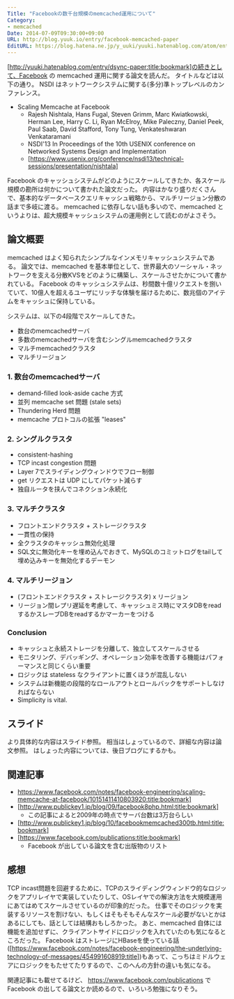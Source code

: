 ```yaml
---
Title: "Facebookの数千台規模のmemcached運用について"
Category:
- memcached
Date: 2014-07-09T09:30:00+09:00
URL: http://blog.yuuk.io/entry/facebook-memcached-paper
EditURL: https://blog.hatena.ne.jp/y_uuki/yuuki.hatenablog.com/atom/entry/12921228815727749940
---
```


[http://yuuki.hatenablog.com/entry/dsync-paper:title:bookmark]の続きとして、Facebook の memcached 運用に関する論文を読んだ。
タイトルなどは以下の通り。
NSDI はネットワークシステムに関する(多分)準トップレベルのカンファレンス。

- Scaling Memcache at Facebook
  - Rajesh Nishtala, Hans Fugal, Steven Grimm, Marc Kwiatkowski, Herman Lee, Harry C. Li, Ryan McElroy, Mike Paleczny, Daniel Peek, Paul Saab, David Stafford, Tony Tung, Venkateshwaran Venkataramani
  - NSDI'13 In Proceedings of the 10th USENIX conference on Networked Systems Design and Implementation
  - [https://www.usenix.org/conference/nsdi13/technical-sessions/presentation/nishtala]

Facebook のキャッシュシステムがどのようにスケールしてきたか、各スケール規模の勘所は何かについて書かれた論文だった。
内容はかなり盛りだくさんで、基本的なデータベースクエリキャッシュ戦略から、マルチリージョン分散の話まで多岐に渡る。
memcached に依存しない話も多いので、memcached というよりは、超大規模キャッシュシステムの運用例として読むのがよさそう。

## 論文概要
memcached はよく知られたシンプルなインメモリキャッシュシステムである。
論文では、memcached を基本単位として、世界最大のソーシャル・ネットワークを支える分散KVSをどのように構築し、スケールさせたかについて書かれている。
Facebook のキャッシュシステムは、秒間数十億リクエストを捌いていて、10億人を超えるユーザにリッチな体験を届けるために、数兆個のアイテムをキャッシュに保持している。

システムは、以下の4段階でスケールしてきた。

- 数台のmemcachedサーバ
- 多数のmemcachedサーバを含むシングルmemcachedクラスタ
- マルチmemcachedクラスタ
- マルチリージョン

### 1. 数台のmemcachedサーバ
- demand-filled look-aside cache 方式
- 並列 memcache set 問題 (stale sets)
- Thundering Herd 問題
- memcache プロトコルの拡張 "leases"

### 2. シングルクラスタ
- consistent-hashing
- TCP incast congestion 問題
- Layer 7でスライディングウィンドウでフロー制御
- get リクエストは UDP にしてパケット減らす
- 独自ルータを挟んでコネクション永続化

### 3. マルチクラスタ
- フロントエンドクラスタ + ストレージクラスタ
- 一貫性の保持
- 全クラスタのキャッシュ無効化処理
- SQL文に無効化キーを埋め込んでおきて、MySQLのコミットログをtailして埋め込みキーを無効化するデーモン

### 4. マルチリージョン
- (フロントエンドクラスタ + ストレージクラスタ) x リージョン
- リージョン間レプリ遅延を考慮して、キャッシュミス時にマスタDBをreadするかスレーブDBをreadするかマーカーをつける

### Conclusion
- キャッシュと永続ストレージを分離して、独立してスケールさせる
- モニタリング、デバッギング、オペレーション効率を改善する機能はパフォーマンスと同じくらい重要
- ロジックは stateless なクライアントに置くほうが混乱しない
- システムは新機能の段階的なロールアウトとロールバックをサポートしなければならない
- Simplicity is vital.

## スライド
より具体的な内容はスライド参照。
相当はしょっているので、詳細な内容は論文参照。
はしょった内容については、後日ブログにするかも。

<div style="width:75%">
  <script async class="speakerdeck-embed" data-id="11bf0aa0e8db0131563f028221fe0025" data-ratio="1.33333333333333" src="//speakerdeck.com/assets/embed.js"></script>
</div>

## 関連記事

- https://www.facebook.com/notes/facebook-engineering/scaling-memcache-at-facebook/10151411410803920:title:bookmark]
- [http://www.publickey1.jp/blog/09/facebook8php.html:title:bookmark]
  - この記事によると2009年の時点でサーバ台数は3万台らしい
- [http://www.publickey1.jp/blog/10/facebookmemcached300tb.html:title:bookmark]
- [https://www.facebook.com/publications:title:bookmark]
  - Facebook が出している論文を含む出版物のリスト

## 感想
TCP incast問題を回避するために、TCPのスライディングウィンドウ的なロジックをアプリレイヤで実装していたりして、OSレイヤでの解決方法を大規模運用にあてはめてスケールさせているのが印象的だった。
仕事でそのロジックを実装するリソースを割けない、もしくはそもそもそんなスケール必要がないとかはあるにしても、話としては結構おもしろかった。
あと、memcached 自体には機能を追加せずに、クライアントサイドにロジックを入れていたのも気になるところだった。
Facebook はストレージにHBaseを使っている話 ([https://www.facebook.com/notes/facebook-engineering/the-underlying-technology-of-messages/454991608919:title])もあって、こっちはミドルウェアにロジックをもたせてたりするので、このへんの方針の違いも気になる。

関連記事にも載せてるけど、 https://www.facebook.com/publications で Facebook の出してる論文とか読めるので、いろいろ勉強になりそう。
